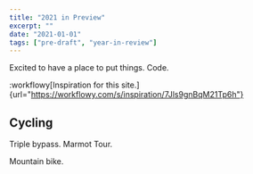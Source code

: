 ```yaml
---
title: "2021 in Preview"
excerpt: ""
date: "2021-01-01"
tags: ["pre-draft", "year-in-review"]
---
```


Excited to have a place to put things. Code.

:workflowy[Inspiration for this site.]{url="https://workflowy.com/s/inspiration/7Jls9gnBqM21Tp6h"}

## Cycling

Triple bypass. Marmot Tour.

Mountain bike.
